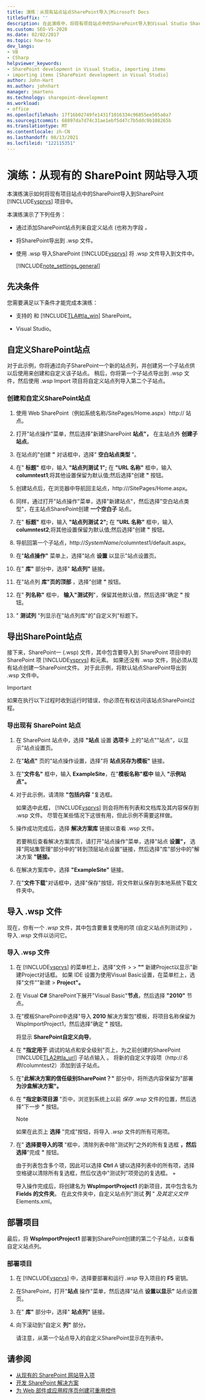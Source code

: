 ```yaml
---
title: 演练：从现有站点站点SharePoint导入|Microsoft Docs
titleSuffix: ''
description: 在此演练中，将现有项目站点中的SharePoint导入到Visual Studio SharePoint项目中。
ms.custom: SEO-VS-2020
ms.date: 02/02/2017
ms.topic: how-to
dev_langs:
- VB
- CSharp
helpviewer_keywords:
- SharePoint development in Visual Studio, importing items
- importing items [SharePoint development in Visual Studio]
author: John-Hart
ms.author: johnhart
manager: jmartens
ms.technology: sharepoint-development
ms.workload:
- office
ms.openlocfilehash: 17f16b02749fe1431f1016334c96855ee505a0a7
ms.sourcegitcommit: 68897da7d74c31ae1ebf5d47c7b5ddc9b108265b
ms.translationtype: MT
ms.contentlocale: zh-CN
ms.lasthandoff: 08/13/2021
ms.locfileid: "122115351"
---
```

# <a name="walkthrough-import-items-from-an-existing-sharepoint-site"></a>演练：从现有的 SharePoint 网站导入项
  本演练演示如何将现有项目站点中的SharePoint导入到SharePoint [!INCLUDE[vsprvs](../sharepoint/includes/vsprvs-md.md)] 项目中。

 本演练演示了下列任务：

- 通过添加SharePoint站点列来自定义站点 (也称为字段 *。*

- 将SharePoint导出到 .wsp 文件。

- 使用 .wsp 导入SharePoint [!INCLUDE[vsprvs](../sharepoint/includes/vsprvs-md.md)] 将 .wsp 文件导入到文件中。

  [!INCLUDE[note_settings_general](../sharepoint/includes/note-settings-general-md.md)]

## <a name="prerequisites"></a>先决条件
 您需要满足以下条件才能完成本演练：

- 支持的 和 [!INCLUDE[TLA#tla_win](../sharepoint/includes/tlasharptla-win-md.md)] SharePoint。

- Visual Studio。

## <a name="customize-a-sharepoint-site"></a>自定义SharePoint站点
 对于此示例，你将通过向子SharePoint一个新的站点列，并创建另一个子站点供以后使用来创建和自定义该子站点。 稍后，你将第一个子站点导出到 .wsp 文件，然后使用 .wsp Import 项目将自定义站点列导入第二个子站点。

### <a name="to-create-and-customize-a-sharepoint-site"></a>创建和自定义SharePoint站点

1. 使用 Web SharePoint（例如系统名称<em></em>/SitePages/Home.aspx）http:// 站点。

2. 打开"站点操作"菜单，然后选择"新建SharePoint **站点"，** 在主站点外 **创建子站点**。

3. 在站点的"创建 **"** 对话框中，选择" **空白站点类型** "。

4. 在" **标题"** 框中，输入 **"站点列测试 1";** 在 **"URL 名称"** 框中，输入 **columntest1**;将其他设置保留为默认值;然后选择"创建 **"** 按钮。

5. 创建站点后，在浏览器中导航回主站点，http://<em></em>/SitePages/Home.aspx。

6. 同样，通过打开"站点操作"菜单，选择"新建站点"，然后选择"空白站点类型"，在主站点SharePoint创建 **一个空白子** 站点。

7. 在" **标题"** 框中，输入 **"站点列测试 2";** 在 **"URL 名称"** 框中，输入 **columntest2**;将其他设置保留为默认值;然后选择"创建 **"** 按钮。

8. 导航回第一个子站点，http://<em>SystemName</em>/columntest1/default.aspx。

9. 在"**站点操作"** 菜单上，选择"站点 **设置** 以显示"站点设置页。

10. 在" **库"** 部分中，选择" **站点列"** 链接。

11. 在"站点列 **库"页的顶部** ，选择"创建 **"** 按钮。

12. 在" **列名称"** 框中， **输入"测试列**"，保留其他默认值，然后选择"确定 **"** 按钮。

13. " **测试列** "列显示在"站点列库"的"自定义列"标题下。

## <a name="exporting-the-sharepoint-site"></a>导出SharePoint站点
 接下来，SharePoint一 (.wsp) 文件，其中包含要导入到 SharePoint 项目中的 SharePoint 项 [!INCLUDE[vsprvs](../sharepoint/includes/vsprvs-md.md)] 和元素。 如果还没有 .wsp 文件，则必须从现有站点创建一SharePoint文件。 对于此示例，将默认站点SharePoint导出到 .wsp 文件中。

> [!IMPORTANT]
> 如果在执行以下过程时收到运行时错误，你必须在有权访问该站点SharePoint过程。

### <a name="to-export-an-existing-sharepoint-site"></a>导出现有 SharePoint 站点

1. 在 SharePoint 站点中，选择 **"站点** 设置 **选项卡** 上的"站点""站点"，以显示"站点设置页。

2. 在"**站点"** 页的"站点操作设置，选择"将 **站点另存为模板"** 链接。

3. 在"**文件名"** 框中，输入 **ExampleSite**，在"**模板名称"框中** 输入 **"示例站点"。**

4. 对于此示例，请清除 **"包括内容** "复选框。

     如果选中此框， [!INCLUDE[vsprvs](../sharepoint/includes/vsprvs-md.md)] 则会将所有列表和文档库及其内容保存到 .wsp 文件。 尽管在某些情况下这很有用，但此示例不需要这样做。

5. 操作成功完成后，选择 **解决方案库** 链接以查看 .wsp 文件。

     若要稍后查看解决方案库页，请打开"站点操作"菜单，选择"站点 **设置"，** 选择"网站集管理"部分中的"转到顶层站点设置"链接，然后选择"库"部分中的"解决方案 **"链接。** 

6. 在解决方案库中，选择 **"ExampleSite"** 链接。

7. 在"**文件下载**"对话框中，选择"保存"按钮，将文件默认保存到本地系统下载文件夹中。

## <a name="import-the-wsp-file"></a>导入 .wsp 文件
 现在，你有一个 *.wsp* 文件，其中包含要重复使用的项 (自定义站点列测试列) ，导入 *.wsp* 文件以访问它。

### <a name="to-import-a-wsp-file"></a>导入 .wsp 文件

1. 在 [!INCLUDE[vsprvs](../sharepoint/includes/vsprvs-md.md)] 的菜单栏上，选择"文件  >    >  **""** 新建Project以显示"新建Project对话框。 如果 IDE 设置为使用Visual Basic设置，在菜单栏上，选择"文件""新建  >  **Project"。**

2. 在 Visual **C#** SharePoint下展开"Visual Basic"**节点**，然后选择 **"2010"** 节点。

3. 在"模板SharePoint中选择"导入 **2010** 解决方案包"模板，将项目名称保留为 WspImportProject1，然后选择"确定 **"** 按钮。

    将显示 **SharePoint自定义向导**。

4. 在 **"指定用于** 调试的站点和安全级别"页上，为之前创建的SharePoint [!INCLUDE[TLA2#tla_url](../sharepoint/includes/tla2sharptla-url-md.md)] 子站点输入 。 将新的自定义字段项（http://<em>名称</em>/columntest2）添加到该子站点。

5. 在"**此解决方案的信任级别SharePoint？"** 部分中，将所选内容保留为"部署 **为沙盒解决方案"。**

6. 在 **"指定新项目源** "页中，浏览到系统上以前 *保存 .wsp* 文件的位置，然后选择"下一步 **"** 按钮。

   > [!NOTE]
   > 如果在此页上 **选择** "完成"按钮，将导入 *.wsp* 文件的所有可用项。

7. 在" **选择要导入的项** "框中，清除列表中除"测试列"之外的所有复选框 **，然后选择**"完成 **"** 按钮。

    由于列表包含多个项，因此可以选择 **Ctrl** A 键以选择列表中的所有项，选择空格键以清除所有复选框，然后仅选中"测试列"项旁边的复选框。 +  

    导入操作完成后，将创建名为 **WspImportProject1** 的新项目，其中包含名为 **Fields 的文件夹**。 在此文件夹中，自定义站点列"测试 **列** " *及其定义文件* Elements.xml。

## <a name="deploy-the-project"></a>部署项目
 最后，将 **WspImportProject1** 部署到SharePoint创建的第二个子站点，以查看自定义站点列。

### <a name="to-deploy-the-project"></a>部署项目

1. 在 [!INCLUDE[vsprvs](../sharepoint/includes/vsprvs-md.md)] 中，选择要部署和运行 *.wsp* 导入项目的 **F5** 密钥。

2. 在SharePoint，打开"**站点** 操作"菜单，然后选择"站点 **设置以显示"** 站点设置页。

3. 在" **库"** 部分中，选择" **站点列"** 链接。

4. 向下滚动到"自定义 **列"** 部分。

     请注意，从第一个站点导入的自定义SharePoint显示在列表中。

## <a name="see-also"></a>请参阅
- [从现有的 SharePoint 网站导入项](../sharepoint/importing-items-from-an-existing-sharepoint-site.md)
- [开发 SharePoint 解决方案](../sharepoint/developing-sharepoint-solutions.md)
- [为 Web 部件或应用程序页创建可重用控件](../sharepoint/creating-reusable-controls-for-web-parts-or-application-pages.md)
